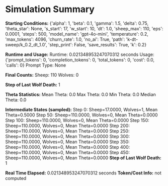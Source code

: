 # Simulation Summary

**Starting Conditions:**
{'alpha': 1, 'beta': 0.1, 'gamma': 1.5, 'delta': 0.75, 'theta_star': None, 's_start': 17, 'w_start': 10, 'dt': 1.0, 'sheep_max': 110, 'eps': 0.0001, 'steps': 500, 'model_name': 'gpt-4o-mini', 'temperature': 0.2, 'max_tokens': 4096, 'churn_rate': 1.0, 'no_ai': True, 'path': 'k-dt-sweep/k_0.2_dt_1.0', 'step_print': False, 'save_results': True, 'k': 0.2}

**Runtime and Usage:**
Runtime: 0.021348953247070312 seconds
Usage: {'prompt_tokens': 0, 'completion_tokens': 0, 'total_tokens': 0, 'cost': 0.0, 'calls': 0}
Prompt Type: None

**Final Counts:**
Sheep: 110
Wolves: 0

**Step of Last Wolf Death:**
1

**Theta Statistics:**
Mean Theta: 0.0
Max Theta: 0.0
Min Theta: 0.0
Median Theta: 0.0

**Intermediate States (sampled):**
Step 0: Sheep=17.0000, Wolves=1, Mean Theta=0.5000
Step 50: Sheep=110.0000, Wolves=0, Mean Theta=0.0000
Step 100: Sheep=110.0000, Wolves=0, Mean Theta=0.0000
Step 150: Sheep=110.0000, Wolves=0, Mean Theta=0.0000
Step 200: Sheep=110.0000, Wolves=0, Mean Theta=0.0000
Step 250: Sheep=110.0000, Wolves=0, Mean Theta=0.0000
Step 300: Sheep=110.0000, Wolves=0, Mean Theta=0.0000
Step 350: Sheep=110.0000, Wolves=0, Mean Theta=0.0000
Step 400: Sheep=110.0000, Wolves=0, Mean Theta=0.0000
Step 450: Sheep=110.0000, Wolves=0, Mean Theta=0.0000
**Step of Last Wolf Death:** 1

**Real Time Elapsed:** 0.021348953247070312 seconds
**Token/Cost Info:** not computed